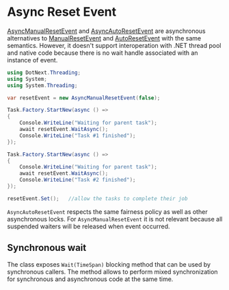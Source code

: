 Async Reset Event
====
[AsyncManualResetEvent](xref:DotNext.Threading.AsyncManualResetEvent) and [AsyncAutoResetEvent](xref:DotNext.Threading.AsyncAutoResetEvent) are asynchronous alternatives to [ManualResetEvent](https://docs.microsoft.com/en-us/dotnet/api/system.threading.manualresetevent) and [AutoResetEvent](https://docs.microsoft.com/en-us/dotnet/api/system.threading.autoresetevent) with the same semantics. However, it doesn't support interoperation with .NET thread pool and native code because there is no wait handle associated with an instance of event.

```csharp
using DotNext.Threading;
using System;
using System.Threading;

var resetEvent = new AsyncManualResetEvent(false);

Task.Factory.StartNew(async () =>
{
    Console.WriteLine("Waiting for parent task");
    await resetEvent.WaitAsync();
    Console.WriteLine("Task #1 finished");
});

Task.Factory.StartNew(async () =>
{
    Console.WriteLine("Waiting for parent task");
    await resetEvent.WaitAsync();
    Console.WriteLine("Task #2 finished");
});

resetEvent.Set();   //allow the tasks to complete their job
```

`AsyncAutoResetEvent` respects the same fairness policy as well as other asynchronous locks. For `AsyncManualResetEvent` it is not relevant because all suspended waiters will be released when event occurred.

## Synchronous wait
The class exposes `Wait(TimeSpan)` blocking method that can be used by synchronous callers. The method allows to perform mixed synchronization for synchronous and asynchronous code at the same time.
